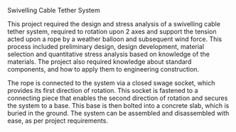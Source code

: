 Swivelling Cable Tether System

This project required the design and stress analysis of a swivelling cable tether system, required to rotation upon 2 axes and support the tension acted upon a rope by a weather balloon and subsequent wind force. This process included preliminary design, design development, material selection and quantitative stress analysis based on knowledge of the materials. The project also required knowledge about standard components, and how to apply them to engineering construction.

The rope is connected to the system via a closed swage socket, which provides its first direction of rotation. This socket is fastened to a connecting piece that enables the second direction of rotation and secures the system to a base. This base is then bolted into a concrete slab, which is buried in the ground. The system can be assembled and disassembled with ease, as per project requirements. 